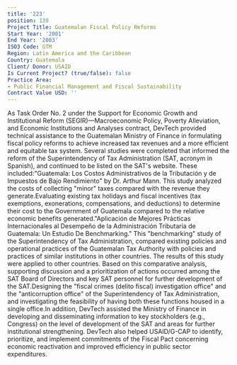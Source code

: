 ```yaml
---
title: '223'
position: 139
Project Title: Guatemalan Fiscal Policy Reforms
Start Year: '2001'
End Year: '2003'
ISO3 Code: GTM
Region: Latin America and the Caribbean
Country: Guatemala
Client/ Donor: USAID
Is Current Project? (true/false): false
Practice Area:
- Public Financial Management and Fiscal Sustainability
Contract Value USD: ''
---
```


As Task Order No. 2 under the Support for Economic Growth and Institutional Reform (SEGIR)—Macroeconomic Policy, Poverty Alleviation, and Economic Institutions and Analyses contract, DevTech provided technical assistance to the Guatemalan Ministry of Finance in formulating fiscal policy reforms to achieve increased tax revenues and a more efficient and equitable tax system. Several studies were completed that informed the reform of the Superintendency of Tax Administration (SAT, acronym in Spanish), and continued to be listed on the SAT's website. These included:\"Guatemala: Los Costos Administrativos de la Tributación y de Impuestos de Bajo Rendimiento\" by Dr. Arthur Mann. This study analyzed the costs of collecting \"minor\" taxes compared with the revenue they generate.Evaluating existing tax holidays and fiscal incentives (tax exemptions, exonerations, compensations, and deductions) to determine their cost to the Government of Guatemala compared to the relative economic benefits generated.\"Aplicación de Mejores Prácticas Internacionales al Desempeño de la Administración Tributaria de Guatemala: Un Estudio De Benchmarking.\" This \"benchmarking\" study of the Superintendency of Tax Administration, compared existing policies and operational practices of the Guatemalan Tax Authority with policies and practices of similar institutions in other countries. The results of this study were applied to other countries. Based on this comparative analysis, supporting discussion and a prioritization of actions occurred among the SAT Board of Directors and key SAT personnel for further development of the SAT.Designing the \"fiscal crimes (delito fiscal) investigation office\" and the \"anticorruption office\" of the Superintendency of Tax Administration, and investigating the feasibility of having both these functions housed in a single office.In addition, DevTech assisted the Ministry of Finance in developing and disseminating information to key stockholders (e.g., Congress) on the level of development of the SAT and areas for further institutional strengthening. DevTech also helped USAID/G-CAP to identify, prioritize, and implement commitments of the Fiscal Pact concerning economic reactivation and improved efficiency in public sector expenditures.